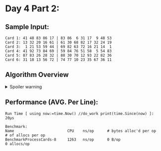 # Day 4 Part 2:

## Sample Input:
```
Card 1: 41 48 83 86 17 | 83 86  6 31 17  9 48 53
Card 2: 13 32 20 16 61 | 61 30 68 82 17 32 24 19
Card 3:  1 21 53 59 44 | 69 82 63 72 16 21 14  1
Card 4: 41 92 73 84 69 | 59 84 76 51 58  5 54 83
Card 5: 87 83 26 28 32 | 88 30 70 12 93 22 82 36
Card 6: 31 18 13 56 72 | 74 77 10 23 35 67 36 11
```

## Algorithm Overview
<details>
  <summary>Spoiler warning</summary>

    For part 2 we have to find total count of winning cards and the number of matched numbers on each card
    adds that many copies of future cards.

    To build the deck of scratcher we use the same procedure as part 1 but instead of adding up matches we record how many.
    Once you have the deck of scratchers loop over them and do the following:
        add the count of times we've won this card to the total
        if card FOO has 1 or more matches:
            starting from the next card BAR, step len(matches) number of times:
                add 1 * FOO.won_count to BAR.won_count
</details>

## Performance (AVG. Per Line):
```
Run Time [ using now:=time.Now() //do_work print(time.Since(now) ]: 20µs

Benchmark:  
Name                        CPU    ns/op      # bytes alloc'd per op    # of allocs per op
BenchmarkProcessCards-8     1263   ns/op      0 B/op	                0 allocs/op
```